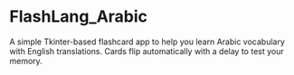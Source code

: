 # FlashLang_Arabic
A simple Tkinter-based flashcard app to help you learn Arabic vocabulary with English translations. Cards flip automatically with a delay to test your memory.
